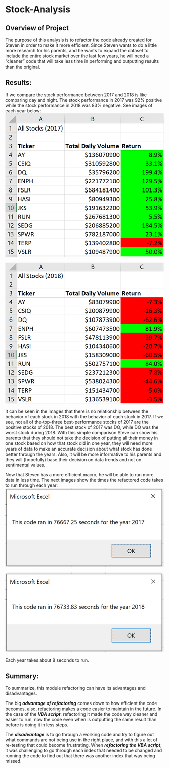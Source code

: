 # Stock-Analysis

## Overview of Project
The purpose of this analysis is to refactor the code already created for Steven in order to make it more efficient. Since Steven wants to do a little more research for his parents, and he wants to expand the dataset to include the entire stock market over the last few years, he will need a “cleaner” code that will take less time in performing and outputting results than the original.

## Results: 
If we compare the stock performance between 2017 and 2018 is like comparing day and night. The stock performance in 2017 was 92% positive while the stock performance in 2018 was 83% negative. See images of each year below:
![All_Stocks_2017](https://github.com/KatiuscaQ/Stock-Analysis/blob/master/Resources/All_Stocks_2017.PNG)

![All_Stocks_2018](https://github.com/KatiuscaQ/Stock-Analysis/blob/master/Resources/All_Stocks_2018.PNG)
  
It can be seen in the images that there is no relationship between the behavior of each stock in 2018 with the behavior of each stock in 2017. If we see, not all of the-top-three best-performance stocks of 2017 are the positive stocks of 2018. The best stock of 2017 was DQ, while DQ was the worst stock during 2018.
With this simple comparison Steve can show his parents that they should not take the decision of putting all their money in one stock based on how that stock did in one year, they will need more years of data to make an accurate decision about what stock has done better through the years. Also, it will be more informative to his parents and they will (hopefully) base their decision on data trends and not on sentimental values.

Now that Steven has a more efficient macro, he will be able to run more data in less time.
The next images show the times the refactored code takes to run through each year:
![VBA_Challenge_2017](https://github.com/KatiuscaQ/Stock-Analysis/blob/master/Resources/VBA_Challenge_2017.PNG)

![VBA_Challenge_2018](https://github.com/KatiuscaQ/Stock-Analysis/blob/master/Resources/VBA_Challenge_2018.PNG)
  
Each year takes about 8 seconds to run. 

## Summary: 
To summarize, this module refactoring can have its advantages and disadvantages. 

The big _**advantage of refactoring**_ comes down to how efficient the code becomes, also, refactoring makes a code easier to maintain in the future. In the case of the _**VBA script**_, refactoring it made the code way cleaner and easier to run, now the code even when is outputting the same result than before is doing it in less steps.

The _**disadvantage**_ is to go through a working code and try to figure out what commands are not being use in the right place, and with this a lot of re-testing that could become frustrating. When _**refactoring the VBA script**_, it was challenging to go through each index that needed to be changed and running the code to find out that there was another index that was being missed.

